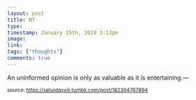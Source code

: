 ```yaml
---
layout: post
title: NT
type: 
timestamp: January 25th, 2019 3:13pm
image: 
link: 
tags: ["thoughts"]
comments: true
---
```

An uninformed opinion is only as valuable as it is entertaining.&mdash; 
  
<small>source: https://saturdayxiii.tumblr.com/post/182304767894</small>
